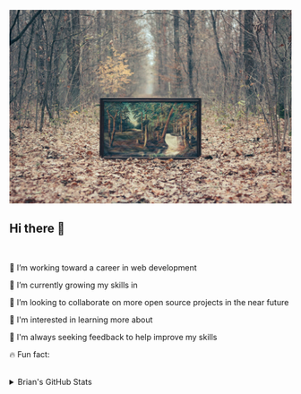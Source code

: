![Mock Up](./assets/images/MockUp.png)
## Hi there 👋

<br>
 
🔭 I’m working toward a career in web development

🌱 I’m currently growing my skills in

🤝 I’m looking to collaborate on more open source projects in the near future

🧠 I'm interested in learning more about

🧐 I'm always seeking feedback to help improve my skills

🔥 Fun fact:

<br>

<details>
    <summary>Brian's GitHub Stats</summary>

<br>

![bslockhart's GitHub stats](https://github-readme-stats.vercel.app/api?username=bslockhart&show_icons=true&theme=nightowl)

<br>

[![bslockhart's Top Languages](https://github-readme-stats.vercel.app/api/top-langs/?username=grinninbarrett&layout=compact&theme=nightowl)](https://github.com/bslockhart/github-readme-stats)

<br>

[![bslockhart's GitHub streak](https://github-readme-streak-stats.herokuapp.com/?user=grinninbarrett&theme=nightowl)](https://github.com/bslockhart/github-readme-streak-stats)

</details>